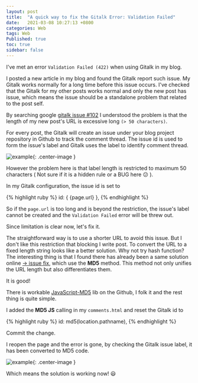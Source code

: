 ```yaml
---
layout: post
title:  "A quick way to fix the Gitalk Error: Validation Failed"
date:   2021-03-08 10:27:13 +0800
categories: Web
tags: Web
Published: true
toc: true
sidebar: false
---
```

I've met an error `Validation Failed (422)` when using Gitalk in my blog. 

I posted a new article in my blog and found the Gitalk report such issue. My Gitalk works normally for a long time before this issue occurs. I've checked that the Gitalk for my other posts works normal and only the new post has issue, which means the issue should be a standalone problem that related to the post self. 

By searching google [gitalk issue #102](https://github.com/gitalk/gitalk/issues/102) I understood the problem is that the length of my new post's URL is excessive long `(> 50 characters)`. 

For every post, the Gitalk will create an issue under your blog project repository in Github to track the comment thread. The issue id is used to form the issue's label and Gitalk uses the label to identify comment thread. 

![example]({{site.baseurl}}/assets/image/web-gitalk-fix-01.PNG "example"){: .center-image }

However the problem here is that label length is restricted to maximum 50 characters ( Not sure if it is a hidden rule or a BUG here :confused: ).

In my Gitalk configuration, the issue id is set to 

{% highlight ruby %}
id: { {page.url} },
{% endhighlight %}

So if the `page.url` is too long and is beyond the restriction, the issue's label cannot be created and the `Validation Failed` error will be threw out.

Since limitation is clear now, let's fix it.    <br> 

The straightforward way is to use a shorter URL to avoid this issue. But I don't like this restriction that blocking I write post. To convert the URL to a fixed length string looks like a better solution. Why not try hash function? The interesting thing is that I found there has already been a same solution online [-> issue fix](https://blog.csdn.net/death05/article/details/83618887), which use the **MD5** method. This method not only unifies the URL length but also differentiates them.

It is good! 

There is workable [JavaScript-MD5](https://github.com/blueimp/JavaScript-MD5) lib on the Github, I folk it and the rest thing is quite simple.

I added the **MD5 JS** calling in my `comments.html` and reset the Gitalk id to 

{% highlight ruby %}
id: md5(location.pathname),
{% endhighlight %}

Commit the change. 

I reopen the page and the error is gone, by checking the Gitalk issue label, it has been converted to MD5 code. 

![example]({{site.baseurl}}/assets/image/web-gitalk-fix-02.PNG "example"){: .center-image }

Which means the solution is working now! :smiley:



 